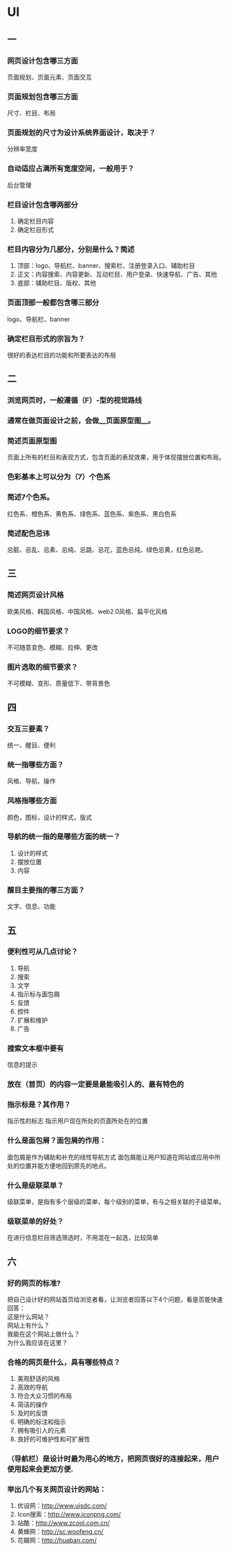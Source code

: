# UI
## 一

### 网页设计包含哪三方面
页面规划、页面元素、页面交互

### 页面规划包含哪三方面
尺寸、栏目、布局

### 页面规划的尺寸为设计系统界面设计，取决于？
分辨率宽度

### 自动适应占满所有宽度空间，一般用于？
后台管理

### 栏目设计包含哪两部分
1. 确定栏目内容
2. 确定栏目形式

### 栏目内容分为几部分，分别是什么？简述
1. 顶部：logo、导航栏、banner、搜索栏、注册登录入口、辅助栏目
2. 正文：内容搜索、内容更新、互动栏目、用户登录、快速导航、广告、其他
3. 底部：辅助栏目、版权、其他

### 页面顶部一般都包含哪三部分
logo、导航栏、banner

### 确定栏目形式的宗旨为？
很好的表达栏目的功能和所要表达的布局

## 二

### 浏览网页时，一般遵循（F）-型的视觉路线

### 通常在做页面设计之前，会做__页面原型图__。

### 简述页面原型图
页面上所有的栏目和表现方式，包含页面的表现效果，用于体现摆放位置和布局。

### 色彩基本上可以分为（7）个色系

### 简述7个色系。
红色系、橙色系、黄色系、绿色系、蓝色系、紫色系、黑白色系

### 简述配色忌讳
忌脏、忌乱、忌素、忌纯、忌跳、忌花，蓝色忌纯，绿色忌黄，红色忌艳。


## 三

### 简述网页设计风格
欧美风格、韩国风格、中国风格、web2.0风格、扁平化风格

### LOGO的细节要求？
不可随意变色、模糊、拉伸、更改

### 图片选取的细节要求？
不可模糊、变形、质量低下、带背景色

## 四

### 交互三要素？
统一、醒目、便利

### 统一指哪些方面？
风格、导航、操作

### 风格指哪些方面
颜色，图标，设计的样式，版式

### 导航的统一指的是哪些方面的统一？
1. 设计的样式
2. 摆放位置
3. 内容


### 醒目主要指的哪三方面？
文字、信息、功能

## 五

### 便利性可从几点讨论？
1. 导航
2. 搜索
3. 文字
4. 指示标与面包屑
5. 反馈
6. 控件
7. 扩展和维护
8. 广告

### 搜索文本框中要有
信息的提示

### 放在（首页）的内容一定要是最能吸引人的、最有特色的


### 指示标是？其作用？
指示性的标志
指示用户现在所处的页面所处在的位置

### 什么是面包屑？面包屑的作用：
面包屑是作为辅助和补充的线性导航方式
面包屑能让用户知道在网站或应用中所处的位置并能方便地回到原先的地点。

### 什么是级联菜单？
级联菜单，是指有多个层级的菜单，每个级别的菜单，有与之相关联的子级菜单。

### 级联菜单的好处？
在进行信息栏目筛选筛选时，不用混在一起选，比较简单

## 六

### 好的网页的标准?
把自己设计好的网站首页给浏览者看，让浏览者回答以下4个问题，看是否能快速回答：  
这是什么网站？  
网站上有什么？  
我能在这个网站上做什么？  
为什么我应该在这里？

### 合格的网页是什么，具有哪些特点？
1. 美观舒适的风格
2. 高效的导航
3. 符合大众习惯的布局
4. 简洁的操作
5. 及时的反馈
6. 明确的标注和指示
7. 拥有吸引人的元素
8. 良好的可维护性和可扩展性


### （导航栏）是设计时最为用心的地方，把网页很好的连接起来，用户使用起来会更加方便.


### 举出几个有关网页设计的网站：
1. 优设网：http://www.uisdc.com/
2. Icon搜索：http://www.iconpng.com/
3. 站酷：http://www.zcool.com.cn/
4. 黄蜂网：http://sc.woofeng.cn/
5. 花瓣网：http://huaban.com/

